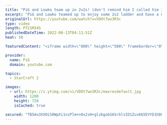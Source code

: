 ```yaml
---
title: "PiG and Lowko team up in 2v2s! (don't remind him I called him insane once :P) - StarCraft 2"
excerpt: "PiG and Lowko teamed up to enjoy some 2v2 ladder and have a nice catch up. Lowko wonders how much StarCraft 2 you can play in a day, while PiG teaches everyone what to expect in a Subathon. -- 🐷 Second Channel for Learning StarCraft 2: https://www.youtube.com/c/PiGRandom 🐷 Third Channel for Daily Pro"
originalUrl: https://youtube.com/watch?v=VDOt7wo3R3c
type: video
length: PT21M34S
publishedDateTime: 2022-06-13T04:11:51Z
heat: 50

featuredContent: "<iframe width=\"800\" height=\"500\" frameborder=\"0\" src=\"https://www.youtube.com/embed/VDOt7wo3R3c\" allow=\"accelerometer; autoplay; encrypted-media; gyroscope; picture-in-picture\" allowfullscreen></iframe>"

provider:
  name: PiG
  domain: youtube.com

topics:
  - StarCraft 2

images:
  - url: https://i.ytimg.com/vi/VDOt7wo3R3c/maxresdefault.jpg
    width: 1280
    height: 720
    isCached: true

secured: "TB5Ao3XXOiS0WpXi1nzPlm+n0x2sH+glzbgobS6SrblsID1Zuv665EVYD1hD09DMFih2WXusw6r6l/OeeMG9ndLqCAuOxb8j3yp7xYJmw4NMN/CMZU0OrUPWPTvWnaw1fVUaeQZm8iqJX9ceuCvPL+mB1CPYF5qKLF0odkF0I7KPBTXyCGmFFjfrY2DryWiJpiOxBZ45EGRiL/xKlZjTaEKWs1CMk8JZCAwGU7uMj6QIKUrb0njv2NyndlD5eu0k5s3hEfDzCvSXgf+i0wNVKd92xnWnv+LAmgJhkqM5PcFjLi0Lkf/eg6gU3Myk9MEaLkZXQEdjXp3Uyv42l6SwLrsOWA711zTX/ggR9xc30ip+QUJAUPzWQ1+XADXCZrHoLw8MAJGsqgZ8pGMMOsZtjlD2SGbp2+ilmbQuRtcHA7I=;GYafRQrqVtaMj3nbKRk+Qw=="
---
```


